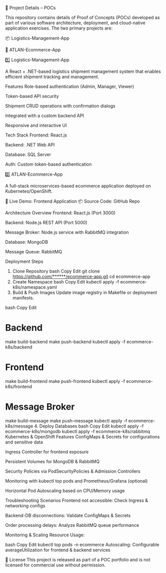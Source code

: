 🚀 Project Details – POCs


This repository contains details of Proof of Concepts (POCs) developed as part of various software architecture, deployment, and cloud-native application exercises. The two primary projects are:

📦 Logistics-Management-App

🛒 ATLAN-Ecommerce-App

1️⃣ Logistics-Management-App

A React + .NET-based logistics shipment management system that enables efficient shipment tracking and management.

Features
Role-based authentication (Admin, Manager, Viewer)

Token-based API security

Shipment CRUD operations with confirmation dialogs

Integrated with a custom backend API

Responsive and interactive UI

Tech Stack
Frontend: React.js

Backend: .NET Web API

Database: SQL Server

Auth: Custom token-based authentication

2️⃣ ATLAN-Ecommerce-App

A full-stack microservices-based ecommerce application deployed on Kubernetes/OpenShift.

🔗 Live Demo: Frontend Application
📦 Source Code: GitHub Repo

Architecture Overview
Frontend: React.js (Port 3000)

Backend: Node.js REST API (Port 5000)

Message Broker: Node.js service with RabbitMQ integration

Database: MongoDB

Message Queue: RabbitMQ

Deployment Steps
1. Clone Repository
bash
Copy
Edit
git clone https://github.com/******/ecommerce-app.git
cd ecommerce-app
2. Create Namespace
bash
Copy
Edit
kubectl apply -f ecommerce-k8s/namespace.yaml
3. Build & Push Images
Update image registry in Makefile or deployment manifests.

bash
Copy
Edit
# Backend
make build-backend
make push-backend
kubectl apply -f ecommerce-k8s/backend

# Frontend
make build-frontend
make push-frontend
kubectl apply -f ecommerce-k8s/frontend

# Message Broker
make build-message
make push-message
kubectl apply -f ecommerce-k8s/message
4. Deploy Databases
bash
Copy
Edit
kubectl apply -f ecommerce-k8s/mongodb
kubectl apply -f ecommerce-k8s/rabbitmq
Kubernetes & OpenShift Features
ConfigMaps & Secrets for configurations and sensitive data

Ingress Controller for frontend exposure

Persistent Volumes for MongoDB & RabbitMQ

Security Policies via PodSecurityPolicies & Admission Controllers

Monitoring with kubectl top pods and Prometheus/Grafana (optional)

Horizontal Pod Autoscaling based on CPU/Memory usage

Troubleshooting Scenarios
Frontend not accessible: Check Ingress & networking configs

Backend-DB disconnections: Validate ConfigMaps & Secrets

Order processing delays: Analyze RabbitMQ queue performance

Monitoring & Scaling
Resource Usage:

bash
Copy
Edit
kubectl top pods -n ecommerce
Autoscaling: Configurable averageUtilization for frontend & backend services

📜 License
This project is released as part of a POC portfolio and is not licensed for commercial use without permission.
